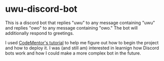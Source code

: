 # uwu-discord-bot
This is a discord bot that replies "uwu" to any message containing "uwu" and replies "owo" to any message containing "owo." The bot will additionally respond to greetings.

I used [CodeMentor's tutorial](https://www.codementor.io/@garethdwyer/building-a-discord-bot-with-python-and-repl-it-miblcwejz) to help me figure out how to begin the project and how to deploy it. I was (and still am) interested in learnign how Discord bots work and how I could make a more complex bot in the future.
